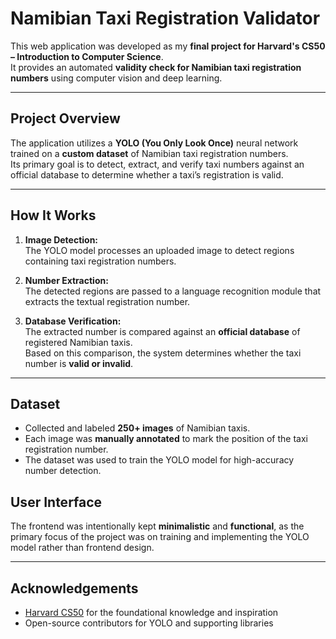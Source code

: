 # Namibian Taxi Registration Validator

This web application was developed as my **final project for Harvard's CS50 – Introduction to Computer Science**.  
It provides an automated **validity check for Namibian taxi registration numbers** using computer vision and deep learning.

---

## Project Overview

The application utilizes a **YOLO (You Only Look Once)** neural network trained on a **custom dataset** of Namibian taxi registration numbers.  
Its primary goal is to detect, extract, and verify taxi numbers against an official database to determine whether a taxi’s registration is valid.

---

## How It Works

1. **Image Detection:**  
   The YOLO model processes an uploaded image to detect regions containing taxi registration numbers.

2. **Number Extraction:**  
   The detected regions are passed to a language recognition module that extracts the textual registration number.

3. **Database Verification:**  
   The extracted number is compared against an **official database** of registered Namibian taxis.  
   Based on this comparison, the system determines whether the taxi number is **valid or invalid**.

---

## Dataset

- Collected and labeled **250+ images** of Namibian taxis.  
- Each image was **manually annotated** to mark the position of the taxi registration number.  
- The dataset was used to train the YOLO model for high-accuracy number detection.

## User Interface

The frontend was intentionally kept **minimalistic** and **functional**, as the primary focus of the project was on training and implementing the YOLO model rather than frontend design.

---

## Acknowledgements

- [Harvard CS50](https://cs50.harvard.edu/) for the foundational knowledge and inspiration  
- Open-source contributors for YOLO and supporting libraries
